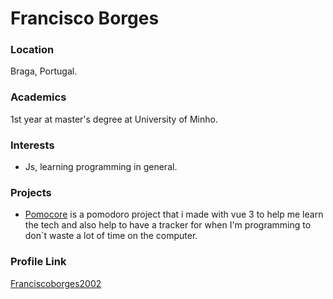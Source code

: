 # Francisco Borges

### Location

Braga, Portugal.

### Academics

1st year at master's degree at University of Minho.

### Interests

- Js, learning programming in general.

### Projects

- [Pomocore](https://github.com/Franciscoborges2002/pomoCore) is a pomodoro project that i made with vue 3 to help me learn the tech and also help to have a tracker for when I'm programming to don´t waste a lot of time on the computer.

### Profile Link

[Franciscoborges2002](https://github.com/Franciscoborges2002)